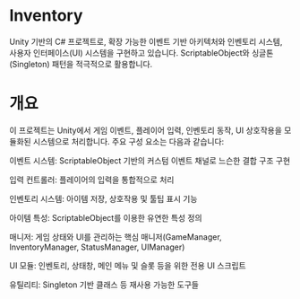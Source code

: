 # Inventory
Unity 기반의 C# 프로젝트로, 확장 가능한 이벤트 기반 아키텍처와 인벤토리 시스템, 사용자 인터페이스(UI) 시스템을 구현하고 있습니다. ScriptableObject와 싱글톤(Singleton) 패턴을 적극적으로 활용합니다.

# 개요
이 프로젝트는 Unity에서 게임 이벤트, 플레이어 입력, 인벤토리 동작, UI 상호작용을 모듈화된 시스템으로 처리합니다. 주요 구성 요소는 다음과 같습니다:

이벤트 시스템: ScriptableObject 기반의 커스텀 이벤트 채널로 느슨한 결합 구조 구현

입력 컨트롤러: 플레이어의 입력을 통합적으로 처리

인벤토리 시스템: 아이템 저장, 상호작용 및 툴팁 표시 기능

아이템 특성: ScriptableObject를 이용한 유연한 특성 정의

매니저: 게임 상태와 UI를 관리하는 핵심 매니저(GameManager, InventoryManager, StatusManager, UIManager)

UI 모듈: 인벤토리, 상태창, 메인 메뉴 및 슬롯 등을 위한 전용 UI 스크립트

유틸리티: Singleton<T> 기반 클래스 등 재사용 가능한 도구들
